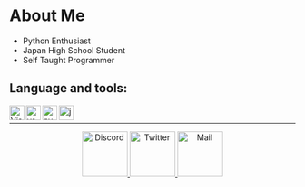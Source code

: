 # About Me
- Python Enthusiast
- Japan High School Student
- Self Taught Programmer

## Language and tools:
<img align="left" alt="Visual Studio Code" width="26px" src="https://i.imgur.com/LwSdAlE.png" />
<img align="left" alt="vs" width="26px" src="https://i.imgur.com/JyQSxmo.png" />
<img align="left" alt="py" width="26px" src="https://i.imgur.com/nFsNMmF.png" />
<img align="left" alt="js" width="26px" src="https://i.imgur.com/0nw4gYG.png" />  <br>

---

<div align="center">
  <a href="https://discord.gg/Y6w5Jv3EAR">
      <img src="https://i.imgur.com/ozcp5wz.png" alt="Discord" width="80">
    </a>
  <a href="https://twitter.com/kuroneko6423">
      <img src="https://i.imgur.com/dymuNOd.png" alt="Twitter" width="80">
  </a>
  <a href="support@kuroneko6423.com" >
    <img src="https://i.imgur.com/3K0Z67T.png" alt="Mail" width="80">
  </a>
  
</div>
